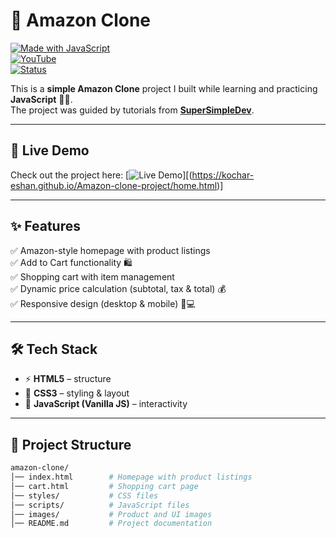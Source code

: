 # 🛒 Amazon Clone  

[![Made with JavaScript](https://img.shields.io/badge/Made%20with-JavaScript-yellow?logo=javascript)](https://developer.mozilla.org/en-US/docs/Web/JavaScript)  
[![YouTube](https://img.shields.io/badge/Learning_from-SuperSimpleDev-red?logo=youtube)](https://www.youtube.com/@SuperSimpleDev)  
[![Status](https://img.shields.io/badge/Status-Learning%20Project-blue)]()  

This is a **simple Amazon Clone** project I built while learning and practicing **JavaScript** 🧑‍💻.  
The project was guided by tutorials from **[SuperSimpleDev](https://www.youtube.com/@SuperSimpleDev)**.  

---

## 🚀 Live Demo  
Check out the project here: [![Live Demo](https://img.shields.io/badge/Live%20Demo-Visit%20Now-green?style=for-the-badge)][(https://kochar-eshan.github.io/Amazon-clone-project/home.html)]

---

## ✨ Features  
✅ Amazon-style homepage with product listings  
✅ Add to Cart functionality 🛍️  
✅ Shopping cart with item management  
✅ Dynamic price calculation (subtotal, tax & total) 💰  
✅ Responsive design (desktop & mobile) 📱💻  

---

## 🛠️ Tech Stack  
- ⚡ **HTML5** – structure  
- 🎨 **CSS3** – styling & layout  
- 🔮 **JavaScript (Vanilla JS)** – interactivity  

---

## 📂 Project Structure  
```bash
amazon-clone/
│── index.html        # Homepage with product listings
│── cart.html         # Shopping cart page
│── styles/           # CSS files
│── scripts/          # JavaScript files
│── images/           # Product and UI images
│── README.md         # Project documentation
